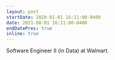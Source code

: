 ```yaml
---
layout: post
startDate: 2020-01-01 16:11:00-0400
date: 2021-08-01 16:11:00-0400
endDatePres: true
inline: true
---
```


Software Engineer II (in Data) at Walmart.

